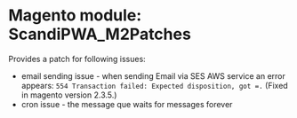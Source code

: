 # Magento module: ScandiPWA_M2Patches

Provides a patch for following issues:
- email sending issue - when sending Email via SES AWS service an error appears: `554 Transaction failed: Expected disposition, got =.` (Fixed in magento version 2.3.5.)
- cron issue - the message que waits for messages forever 
